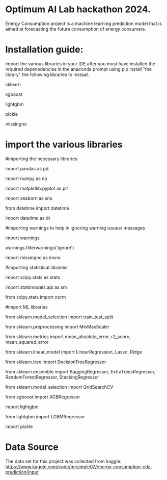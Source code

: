 # Optimum AI Lab hackathon 2024.
Energy Consumption project is a machine learning prediction model that is aimed at forecasting the future consumption of energy consumers.
# Installation guide:

Import the various libraries in your IDE after you must have installed the required depenedencies in the anaconda prompt using pip install "the library"
the following libraries to instaall: 

sklearn

xgboost

lightgbm

pickle

missingno

# import the various libraries

#importing the necessary libraries

import pandas as pd

import numpy as np 

import matplotlib.pyplot as plt

import seaborn as sns

from datetime import datetime

import datetime as dt

#importing warnings to help in ignoring warning issues/ messages

import warnings

warnings.filterwarnings('ignore')

import missingno as msno

#importing statistical libraries

import scipy.stats as stats

import statsmodels.api as sm

from scipy.stats import norm

#import ML libraries

from sklearn.model_selection import train_test_split

from sklearn.preprocessing import MinMaxScaler

from sklearn.metrics import mean_absolute_error, r2_score, mean_squared_error 

from sklearn.linear_model import LinearRegression, Lasso, Ridge 

from sklearn.tree import DecisionTreeRegressor

from sklearn.ensemble import BaggingRegressor,  ExtraTreesRegressor, RandomForestRegressor, StackingRegressor

from sklearn.model_selection import GridSearchCV

from xgboost import XGBRegressor

import lightgbm

from lightgbm import LGBMRegressor

import pickle

# Data Source 

The data set for this project was collected from kaggle: https://www.kaggle.com/code/mrsimple07/energy-consumption-eda-prediction/input
